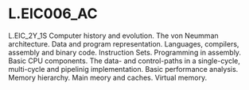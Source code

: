 # L.EIC006_AC
L.EIC_2Y_1S
Computer history and evolution. The von Neumman architecture. Data and program representation. Languages, compilers, assembly and binary code. Instruction Sets. Programming in assembly. Basic CPU components. The data- and control-paths in a single-cycle, multi-cycle and pipelinig implementation. Basic performance analysis. Memory hierarchy. Main meory and caches. Virtual memory.

